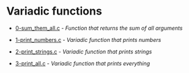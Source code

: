 # Variadic functions

- [0-sum_them_all.c](https://github.com/Arenc10/holbertonschool-low_level_programming/blob/main/0x10-variadic_functions/0-sum_them_all.c) - *Function that returns the sum of all arguments*

- [1-print_numbers.c](https://github.com/Arenc10/holbertonschool-low_level_programming/blob/main/0x10-variadic_functions/1-print_number.c) - *Variadic function that prints numbers*

- [2-print_strings.c](https://github.com/Arenc10/holbertonschool-low_level_programming/blob/main/0x10-variadic_functions/2-print_strings.c) - *Variadic function that prints strings*

- [3-print_all.c](https://github.com/Arenc10/holbertonschool-low_level_programming/blob/main/0x10-variadic_functions/3-print_all.c) - *Variadic function that prints everything*

